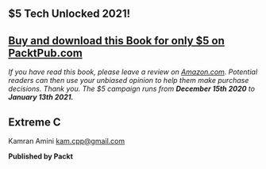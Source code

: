 ## $5 Tech Unlocked 2021!
[Buy and download this Book for only $5 on PacktPub.com](https://www.packtpub.com/product/extreme-c/9781789343625)
-----
*If you have read this book, please leave a review on [Amazon.com](https://www.amazon.com/gp/product/1789343623).     Potential readers can then use your unbiased opinion to help them make purchase decisions. Thank you. The $5 campaign         runs from __December 15th 2020__ to __January 13th 2021.__*

## Extreme C

Kamran Amini <kam.cpp@gmail.com>

**Published by Packt**
